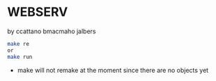 # WEBSERV
 by ccattano bmacmaho jalbers

 ```bash
 make re
 or 
 make run
 ```
 * make will not remake at the moment since there are no objects yet
